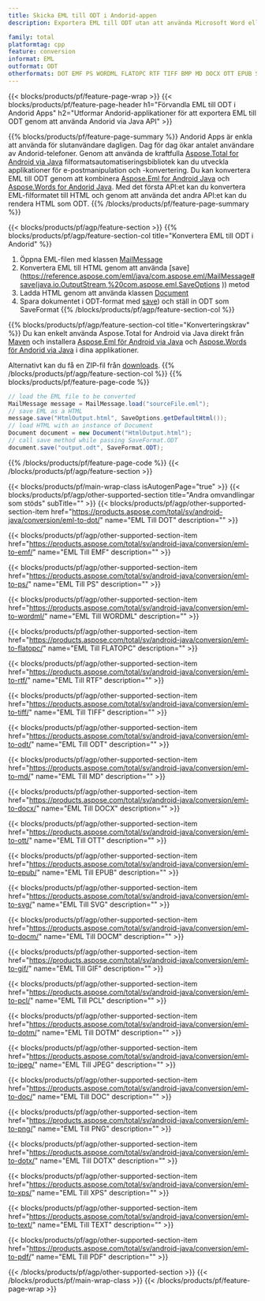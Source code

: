 ```yaml
---
title: Skicka EML till ODT i Andorid-appen
description: Exportera EML till ODT utan att använda Microsoft Word eller Outlook i dina Andorid-program

family: total
platformtag: cpp
feature: conversion
informat: EML
outformat: ODT
otherformats: DOT EMF PS WORDML FLATOPC RTF TIFF BMP MD DOCX OTT EPUB SVG DOCM GIF PCL DOTM JPEG DOC PNG DOTX XPS TEXT PDF
---
```

{{< blocks/products/pf/feature-page-wrap >}}
{{< blocks/products/pf/feature-page-header h1="Förvandla EML till ODT i Andorid Apps" h2="Utformar Andorid-applikationer för att exportera EML till ODT genom att använda Andorid via Java API" >}}

{{% blocks/products/pf/feature-page-summary %}}
Andorid Apps är enkla att använda för slutanvändare dagligen. Dag för dag ökar antalet användare av Andorid-telefoner. Genom att använda de kraftfulla [Aspose.Total for Android via Java](https://products.aspose.com/total/android-java/) filformatsautomatiseringsbibliotek kan du utveckla applikationer för e-postmanipulation och -konvertering. Du kan konvertera EML till ODT genom att kombinera [Aspose.Eml for Android Java](https://products.aspose.com/eml/android-java/) och [Aspose.Words for Andorid Java](https://products.aspose.com/words/android-java/). Med det första API:et kan du konvertera EML-filformatet till HTML och genom att använda det andra API:et kan du rendera HTML som ODT. 
{{% /blocks/products/pf/feature-page-summary  %}}

{{< blocks/products/pf/agp/feature-section >}}
{{% blocks/products/pf/agp/feature-section-col title="Konvertera EML till ODT i Andorid" %}}
1. Öppna EML-filen med klassen [MailMessage](https://reference.aspose.com/eml/java/com.aspose.eml/mailmessage)
2. Konvertera EML till HTML genom att använda [save](https://reference.aspose.com/eml/java/com.aspose.eml/MailMessage#save(java.io.OutputStream,%20com.aspose.eml.SaveOptions )) metod
3. Ladda HTML genom att använda klassen [Document](https://reference.aspose.com/words/java/com.aspose.words/Document)
4. Spara dokumentet i ODT-format med [save](https://reference.aspose.com/words/java/com.aspose.words/Document#save(java.lang.String,com.aspose.words.SaveOptions) )) och ställ in ODT som SaveFormat
{{% /blocks/products/pf/agp/feature-section-col %}}

{{% blocks/products/pf/agp/feature-section-col title="Konverteringskrav" %}}
Du kan enkelt använda Aspose.Total for Android via Java direkt från [Maven](https://repository.aspose.com/webapp/#/artifacts/browse/tree/General/repo/com/aspose/aspose-total) och installera [Aspose.Eml för Android via Java](https://docs.aspose.com/eml/androidjava/installation/) och [Aspose.Words för Andorid via Java](https://docs.aspose.com/words/java/install-aspose-words-for-android-via-java/#install-asposewords-for-android-via-java-from-maven-repository) i dina applikationer.

Alternativt kan du få en ZIP-fil från [downloads](https://downloads.aspose.com/total/androidjava).
{{% /blocks/products/pf/agp/feature-section-col %}}
{{% blocks/products/pf/feature-page-code %}}
```cs
// load the EML file to be converted
MailMessage message = MailMessage.load("sourceFile.eml"); 
// save EML as a HTML 
message.save("HtmlOutput.html", SaveOptions.getDefaultHtml());
// load HTML with an instance of Document
Document document = new Document("HtmlOutput.html");
// call save method while passing SaveFormat.ODT
document.save("output.odt", SaveFormat.ODT); 
```

{{% /blocks/products/pf/feature-page-code %}}
{{< /blocks/products/pf/agp/feature-section >}}

{{< blocks/products/pf/main-wrap-class isAutogenPage="true" >}}
{{< blocks/products/pf/agp/other-supported-section title="Andra omvandlingar som stöds" subTitle="" >}}
{{< blocks/products/pf/agp/other-supported-section-item href="https://products.aspose.com/total/sv/android-java/conversion/eml-to-dot/" name="EML Till DOT" description="" >}}

{{< blocks/products/pf/agp/other-supported-section-item href="https://products.aspose.com/total/sv/android-java/conversion/eml-to-emf/" name="EML Till EMF" description="" >}}

{{< blocks/products/pf/agp/other-supported-section-item href="https://products.aspose.com/total/sv/android-java/conversion/eml-to-ps/" name="EML Till PS" description="" >}}

{{< blocks/products/pf/agp/other-supported-section-item href="https://products.aspose.com/total/sv/android-java/conversion/eml-to-wordml/" name="EML Till WORDML" description="" >}}

{{< blocks/products/pf/agp/other-supported-section-item href="https://products.aspose.com/total/sv/android-java/conversion/eml-to-flatopc/" name="EML Till FLATOPC" description="" >}}

{{< blocks/products/pf/agp/other-supported-section-item href="https://products.aspose.com/total/sv/android-java/conversion/eml-to-rtf/" name="EML Till RTF" description="" >}}

{{< blocks/products/pf/agp/other-supported-section-item href="https://products.aspose.com/total/sv/android-java/conversion/eml-to-tiff/" name="EML Till TIFF" description="" >}}

{{< blocks/products/pf/agp/other-supported-section-item href="https://products.aspose.com/total/sv/android-java/conversion/eml-to-odt/" name="EML Till ODT" description="" >}}

{{< blocks/products/pf/agp/other-supported-section-item href="https://products.aspose.com/total/sv/android-java/conversion/eml-to-md/" name="EML Till MD" description="" >}}

{{< blocks/products/pf/agp/other-supported-section-item href="https://products.aspose.com/total/sv/android-java/conversion/eml-to-docx/" name="EML Till DOCX" description="" >}}

{{< blocks/products/pf/agp/other-supported-section-item href="https://products.aspose.com/total/sv/android-java/conversion/eml-to-ott/" name="EML Till OTT" description="" >}}

{{< blocks/products/pf/agp/other-supported-section-item href="https://products.aspose.com/total/sv/android-java/conversion/eml-to-epub/" name="EML Till EPUB" description="" >}}

{{< blocks/products/pf/agp/other-supported-section-item href="https://products.aspose.com/total/sv/android-java/conversion/eml-to-svg/" name="EML Till SVG" description="" >}}

{{< blocks/products/pf/agp/other-supported-section-item href="https://products.aspose.com/total/sv/android-java/conversion/eml-to-docm/" name="EML Till DOCM" description="" >}}

{{< blocks/products/pf/agp/other-supported-section-item href="https://products.aspose.com/total/sv/android-java/conversion/eml-to-gif/" name="EML Till GIF" description="" >}}

{{< blocks/products/pf/agp/other-supported-section-item href="https://products.aspose.com/total/sv/android-java/conversion/eml-to-pcl/" name="EML Till PCL" description="" >}}

{{< blocks/products/pf/agp/other-supported-section-item href="https://products.aspose.com/total/sv/android-java/conversion/eml-to-dotm/" name="EML Till DOTM" description="" >}}

{{< blocks/products/pf/agp/other-supported-section-item href="https://products.aspose.com/total/sv/android-java/conversion/eml-to-jpeg/" name="EML Till JPEG" description="" >}}

{{< blocks/products/pf/agp/other-supported-section-item href="https://products.aspose.com/total/sv/android-java/conversion/eml-to-doc/" name="EML Till DOC" description="" >}}

{{< blocks/products/pf/agp/other-supported-section-item href="https://products.aspose.com/total/sv/android-java/conversion/eml-to-png/" name="EML Till PNG" description="" >}}

{{< blocks/products/pf/agp/other-supported-section-item href="https://products.aspose.com/total/sv/android-java/conversion/eml-to-dotx/" name="EML Till DOTX" description="" >}}

{{< blocks/products/pf/agp/other-supported-section-item href="https://products.aspose.com/total/sv/android-java/conversion/eml-to-xps/" name="EML Till XPS" description="" >}}

{{< blocks/products/pf/agp/other-supported-section-item href="https://products.aspose.com/total/sv/android-java/conversion/eml-to-text/" name="EML Till TEXT" description="" >}}

{{< blocks/products/pf/agp/other-supported-section-item href="https://products.aspose.com/total/sv/android-java/conversion/eml-to-pdf/" name="EML Till PDF" description="" >}}


{{< /blocks/products/pf/agp/other-supported-section >}}
{{< /blocks/products/pf/main-wrap-class >}}
{{< /blocks/products/pf/feature-page-wrap >}}